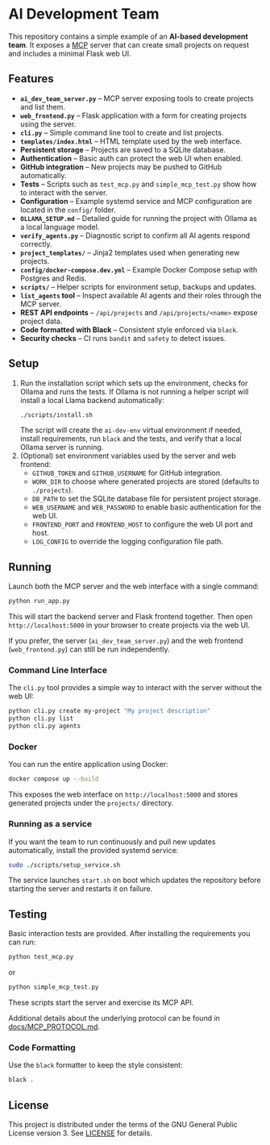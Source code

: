 # AI Development Team

This repository contains a simple example of an **AI-based development team**. It exposes a [MCP](https://github.com/microsoft/mcp) server that can create small projects on request and includes a minimal Flask web UI.

## Features

- **`ai_dev_team_server.py`** – MCP server exposing tools to create projects and list them.
- **`web_frontend.py`** – Flask application with a form for creating projects using the server.
- **`cli.py`** – Simple command line tool to create and list projects.
- **`templates/index.html`** – HTML template used by the web interface.
- **Persistent storage** – Projects are saved to a SQLite database.
- **Authentication** – Basic auth can protect the web UI when enabled.
- **GitHub integration** – New projects may be pushed to GitHub automatically.
- **Tests** – Scripts such as `test_mcp.py` and `simple_mcp_test.py` show how to interact with the server.
- **Configuration** – Example systemd service and MCP configuration are located in the `config/` folder.
- **`OLLAMA_SETUP.md`** – Detailed guide for running the project with Ollama as a local language model.
- **`verify_agents.py`** – Diagnostic script to confirm all AI agents respond correctly.
- **`project_templates/`** – Jinja2 templates used when generating new projects.
- **`config/docker-compose.dev.yml`** – Example Docker Compose setup with Postgres and Redis.
- **`scripts/`** – Helper scripts for environment setup, backups and updates.
- **`list_agents` tool** – Inspect available AI agents and their roles through the MCP server.
- **REST API endpoints** – `/api/projects` and `/api/projects/<name>` expose project data.
- **Code formatted with Black** – Consistent style enforced via `black`.
- **Security checks** – CI runs `bandit` and `safety` to detect issues.

## Setup

1. Run the installation script which sets up the environment, checks for Ollama and runs the tests. If Ollama is not running a helper script will install a local Llama backend automatically:
   ```bash
   ./scripts/install.sh
   ```
   The script will create the `ai-dev-env` virtual environment if needed, install requirements, run `black` and the tests, and verify that a local Ollama server is running.
2. (Optional) set environment variables used by the server and web frontend:
   - `GITHUB_TOKEN` and `GITHUB_USERNAME` for GitHub integration.
   - `WORK_DIR` to choose where generated projects are stored (defaults to `./projects`).
   - `DB_PATH` to set the SQLite database file for persistent project storage.
   - `WEB_USERNAME` and `WEB_PASSWORD` to enable basic authentication for the web UI.
   - `FRONTEND_PORT` and `FRONTEND_HOST` to configure the web UI port and host.
   - `LOG_CONFIG` to override the logging configuration file path.

## Running

Launch both the MCP server and the web interface with a single command:
```bash
python run_app.py
```
This will start the backend server and Flask frontend together. Then open
`http://localhost:5000` in your browser to create projects via the web UI.

If you prefer, the server (`ai_dev_team_server.py`) and the web frontend
(`web_frontend.py`) can still be run independently.

### Command Line Interface

The `cli.py` tool provides a simple way to interact with the server without the web UI:

```bash
python cli.py create my-project "My project description"
python cli.py list
python cli.py agents
```

### Docker

You can run the entire application using Docker:

```bash
docker compose up --build
```

This exposes the web interface on `http://localhost:5000` and stores generated projects under the `projects/` directory.

### Running as a service

If you want the team to run continuously and pull new updates automatically, install the provided systemd service:

```bash
sudo ./scripts/setup_service.sh
```

The service launches `start.sh` on boot which updates the repository before starting the server and restarts it on failure.

## Testing

Basic interaction tests are provided. After installing the requirements you can run:
```bash
python test_mcp.py
```
or
```bash
python simple_mcp_test.py
```
These scripts start the server and exercise its MCP API.

Additional details about the underlying protocol can be found in
[docs/MCP_PROTOCOL.md](docs/MCP_PROTOCOL.md).

### Code Formatting

Use the `black` formatter to keep the style consistent:

```bash
black .
```

## License

This project is distributed under the terms of the GNU General Public License version 3. See [LICENSE](LICENSE) for details.
